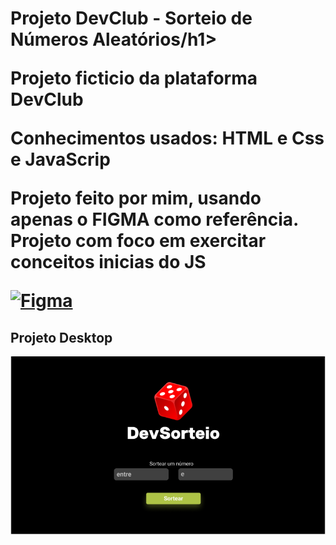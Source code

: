 <h1>Projeto DevClub - Sorteio de Números Aleatórios/h1>
<p>Projeto ficticio da plataforma DevClub</p>
<p>Conhecimentos usados: HTML e Css e JavaScrip</p>

<p>Projeto feito por mim, usando apenas o FIGMA como referência.
Projeto com foco em exercitar conceitos inicias do JS</p>
 

[![Figma](https://img.icons8.com/color/22/000000/figma.png)](https://www.figma.com/file/vQKpjfiPgpLIAXhcldi43Z/DevSorteio?type=design&node-id=0%3A1&t=XGi8ktKNqIUHrBLg-1)

<h2>Projeto Desktop</h2>
<img src="https://github.com/danielcoosta1/DevSorteio/blob/main/assets/img/desktop.PNG?raw=true">
